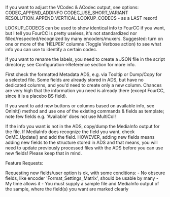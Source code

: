 If you want to adjust the VCodec & ACodec output, see options:
    CODEC_APPEND_ADDINFO
    CODEC_USE_SHORT_VARIANT
    RESOLUTION_APPEND_VERTICAL
    LOOKUP_CODECS - as a LAST resort!

LOOKUP_CODECS can be used to show identical info to FourCC if you want,
but I tell you FourCC is pretty useless, it's not standardized nor filled/respected/recognized by many encoders/muxers.
Suggested: turn on one or more of the 'HELPER' columns (Toggle Verbose action) to see what info you can use to identify a certain codec.

If you want to rename the labels, you need to create a JSON file in the script directory;
see Configuration->Reference section for more info.

First check the formatted Metadata ADS, e.g. via Tooltip or Dump/Copy for a selected file.
Some fields are already stored in ADS, but have no dedicated columns, and you'd need to create only a new column.
Chances are very high that the information you need is already there (except FourCC, since it is a placebo BS field).

If you want to add new buttons or columns based on available info, see OnInit() method
and use one of the existing commands & fields as template; note few fields e.g. 'Available' does not use MultiCol!

If the info you want is not in the ADS, copy/dump the MediaInfo output for the file.
If MediaInfo does recognize the field you want, check OnME_Update() and add the field.
HOWEVER,
adding new fields means adding new fields to the structure stored in ADS
and that means, you will need to update previously processed files with the ADS before you can use new fields!
Please keep that in mind.

Feature Requests:

Requesting new fields/user option is ok, with some conditions:
    - No obscure fields, like encoder 'Format_Settings_Matrix', should be usable by many
    - My time allows it
    - You must supply a sample file and MediaInfo output of the sample, where the field(s) you want are marked clearly
